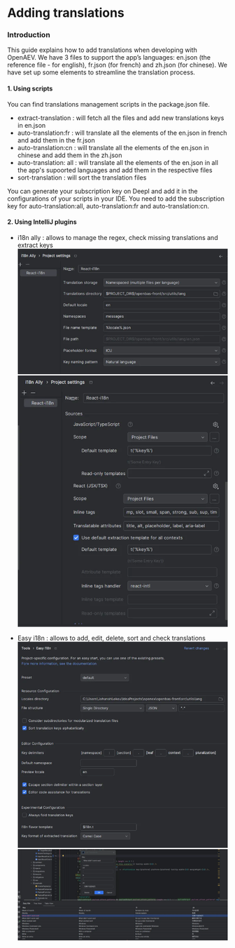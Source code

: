 # Adding translations

### Introduction
This guide explains how to add translations when developing with OpenAEV. We have 3 files to support the app’s languages: en.json (the reference file - for english), fr.json (for french) and zh.json (for chinese). We have set up some elements to streamline the translation process.

#### 1. Using scripts
You can find translations management scripts in the package.json file.

- extract-translation : will fetch all the files and add new translations keys in en.json 
- auto-translation:fr : will translate all the elements of the en.json in french and add them in the fr.json
- auto-translation:cn : will translate all the elements of the en.json in chinese and add them in the zh.json
- auto-translation: all : will translate all the elements of the en.json in all the app's supoorted languages and add them in the respective files
- sort-translation : will sort the translation files

You can generate your subscription key on Deepl and add it in the configurations of your scripts in your IDE. You need to add the subscription key for auto-translation:all, auto-translation:fr and auto-translation:cn.

#### 2. Using IntelliJ plugins
- i18n ally : allows to manage the regex, check missing translations and extract keys
  ![Config i18n pt1](assets/i18n-ally-config-pt1.png)
  ![Config i18n pt2](assets/i18n-ally-config-pt2.png)

- Easy i18n : allows to add, edit, delete, sort and check translations
  ![Config easy i18n](assets/easy-i18n-config.png)
  ![View easy i18n](assets/easy-i18n-view.png)
